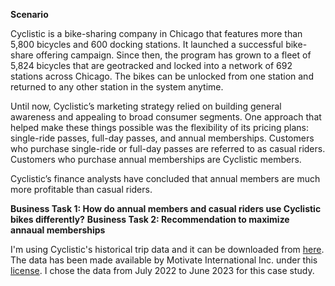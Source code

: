 **Scenario**

Cyclistic is a bike-sharing company in Chicago that features more than 5,800 bicycles and 600 docking stations. It launched a successful bike-share offering campaign. Since then, the program has grown to a fleet of 5,824 bicycles that are geotracked and locked into a network of 692 stations across Chicago. The bikes can be unlocked from one station and returned to any other station in the system anytime.

Until now, Cyclistic’s marketing strategy relied on building general awareness and appealing to broad consumer segments. One approach that helped make these things possible was the flexibility of its pricing plans: single-ride passes, full-day passes, and annual memberships. Customers who purchase single-ride or full-day passes are referred to as casual riders. Customers who purchase annual memberships are Cyclistic members.

Cyclistic’s finance analysts have concluded that annual members are much more profitable than casual riders.

**Business Task 1: How do annual members and casual riders use Cyclistic bikes differently?**
**Business Task 2: Recommendation to maximize annaual memberships**

I'm using Cyclistic's historical trip data and it can be downloaded from [here](https://divvy-tripdata.s3.amazonaws.com/index.html). The data has been made available by Motivate International Inc. under this [license](https://divvybikes.com/data-license-agreement). I chose the data from July 2022 to June 2023 for this case study.
